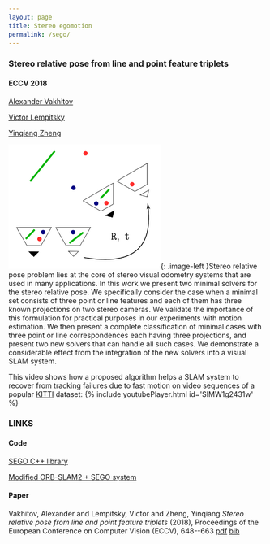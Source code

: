 ```yaml
---
layout: page
title: Stereo egomotion
permalink: /sego/
---
```

<style type="text/css">
.image-left {
  display: block;
  margin-left: auto;
  margin-right: auto;
  float: left;
}
</style>

### Stereo relative pose from line and point feature triplets

#### ECCV 2018

[Alexander Vakhitov](mailto:alexander.vakhitov@gmail.com)

[Victor Lempitsky](mailto:v.lempitsky@skoltech.ru)

[Yinqiang Zheng](mailto:yqzheng@nii.ac.jp)

![My helpful screenshot](/assets/sego.jpg){: .image-left }Stereo relative pose problem lies at the core of stereo visual odometry systems that are used in many applications. In this work
we present two minimal solvers for the stereo relative pose. We specifically consider the case when a minimal set consists of three point or
line features and each of them has three known projections on two stereo
cameras. We validate the importance of this formulation for practical
purposes in our experiments with motion estimation. We then present a
complete classification of minimal cases with three point or line correspondences each having three projections, and present two new solvers
that can handle all such cases. We demonstrate a considerable effect from
the integration of the new solvers into a visual SLAM system. 

This video shows how a proposed algorithm helps a SLAM system to recover from tracking failures due to fast motion on video sequences of a popular [KITTI](http://www.cvlibs.net/datasets/kitti/) dataset: 
{% include youtubePlayer.html id='SIMW1g2431w' %}

### LINKS

#### Code
[SEGO C++ library](https://github.com/alexandervakhitov/sego.git)

[Modified ORB-SLAM2 + SEGO system](https://github.com/alexandervakhitov/ORB_SLAM2_SEGO.git)
 
#### Paper

Vakhitov, Alexander and Lempitsky, Victor and Zheng, Yinqiang *Stereo relative pose from line and point feature triplets* (2018), Proceedings of the European Conference on Computer Vision (ECCV), 648--663  [pdf](https://yadi.sk/d/ugN8qGun3r2mpQ/vakhitov2018.pdf)  [bib](/scripts/publications/bib/vakhitov2018stereo.bib)